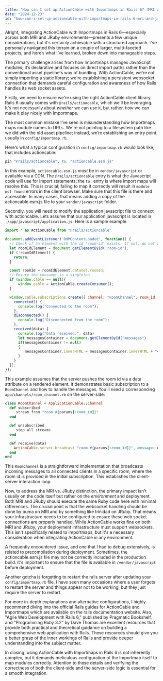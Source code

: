 ```yaml
---
title: "How can I set up ActionCable with Importmaps in Rails 6? (MRI and Jruby)"
date: "2024-12-23"
id: "how-can-i-set-up-actioncable-with-importmaps-in-rails-6-mri-and-jruby"
---
```


Alright,  Integrating ActionCable with Importmaps in Rails 6—especially across both MRI and JRuby environments—presents a few unique considerations, but it's certainly achievable with a structured approach. I've personally navigated this terrain on a couple of larger, multi-faceted projects, and here’s what I’ve learned, broken down into manageable steps.

The primary challenge arises from how Importmaps manages JavaScript modules; it’s declarative and focuses on direct import paths rather than the conventional asset pipeline's way of bundling. With ActionCable, we're not simply importing a static library; we're establishing a persistent websocket connection that demands careful configuration and awareness of how Rails handles its web socket assets.

Firstly, we need to ensure we're using the right ActionCable client library. Rails 6 usually comes with `@rails/actioncable`, which we'll be leveraging. It's not necessarily about *whether* we can use it, but rather, *how* we can make it play nicely with Importmaps.

The most common mistake I’ve seen is misunderstanding how Importmaps maps module names to URLs. We're not pointing to a filesystem path like we did with the old asset pipeline; instead, we’re establishing an entry point, usually in `config/importmap.rb`.

Here's what a typical configuration in `config/importmap.rb` would look like, that includes actioncable:

```ruby
pin "@rails/actioncable", to: "actioncable.esm.js"
```

In this example, `actioncable.esm.js` *must* be in `vendor/javascript` or available via a CDN. The `@rails/actioncable` entry is what the Javascript code will use for import statements; the `to:` entry is where import maps will resolve this. This is crucial; failing to map it correctly will result in `module not found` errors in the client browser. Make sure that this file is there and accessible. In many cases, that means adding a copy of the actioncable.esm.js file to your `vendor/javascript` folder.

Secondly, you will need to modify the application javascript file to connect with actioncable. Lets assume that our application javascript is located in `./app/javascript/application.js`. Here is a sample example:

```javascript
import * as ActionCable from "@rails/actioncable"

document.addEventListener('DOMContentLoaded', function() {
  // Check if an element with the id 'room-id' exists. If not, do not attempt to create a connection
  let roomIdElement = document.getElementById('room-id');
  if (!roomIdElement) {
    return;
  }

  const roomId = roomIdElement.dataset.roomId;
  // Ensure the consumer is a singleton
  if (window.cable == null){
      window.cable = ActionCable.createConsumer();
  }

  window.cable.subscriptions.create({ channel: "RoomChannel", room_id: roomId }, {
    connected() {
      console.log("Connected to the room");
    },
    disconnected() {
      console.log("Disconnected from the room");
    },
    received(data) {
      console.log("Data received:", data)
      let messagesContainer = document.getElementById("messages")
      if(messagesContainer != null)
      {
         messagesContainer.innerHTML = messagesContainer.innerHTML + "<br/>" + data.message;
      }
    }
  });
});
```

This example assumes that the server pushes the room id via a data attribute on a rendered element. It demonstrates basic subscription to a `RoomChannel` and how to handle the messages. You'll need a corresponding `app/channels/room_channel.rb` on the server-side:

```ruby
class RoomChannel < ApplicationCable::Channel
  def subscribed
     stream_from "room_#{params[:room_id]}"
  end

  def unsubscribed
     stop_all_streams
  end

  def receive(data)
    ActionCable.server.broadcast "room_#{params[:room_id]}", message: data["message"]
  end
end
```

This `RoomChannel` is a straightforward implementation that broadcasts incoming messages to all connected clients in a specific room, where the room id is provided in the initial subscription. This establishes the client-server interaction loop.

Now, to address the MRI vs. JRuby distinction, the primary impact isn't usually on the code itself but rather on the *environment* and deployment. Both MRI and JRuby should execute the same Ruby code here with minimal differences. The crucial point is that the websocket handling should be done by puma on MRI and by something like trinidad on JRuby. That means your infrastructure needs to be configured to ensure these web socket connections are properly handled. While ActionCable works fine on both MRI and JRuby, your deployment infrastructure must support websockets. This isn't specifically related to Importmaps, but it's a necessary consideration when integrating ActionCable in any environment.

A frequently encountered issue, and one that I had to debug extensively, is related to precompilation during deployment. Sometimes, the actioncable.esm.js file may not be correctly included in the production build. It's important to ensure that the file is available in `/vendor/javascript` before deployment.

Another gotcha is forgetting to restart the rails server after updating your `config/importmap.rb` file. I have seen many occasions where a user forgets to restart the server and things appear not to be working, but they just require the server to restart.

For more in-depth explanations and alternative configurations, I highly recommend diving into the official Rails guides for ActionCable and Importmaps which are available on the rails documentation website. Also, "Agile Web Development with Rails 6," published by Pragmatic Bookshelf, and "Programming Ruby 3.2" by Dave Thomas are excellent resources that provide both practical and theoretical guidance on building a comprehensive web application with Rails. These resources should give you a better grasp of the inner workings of Rails and provide deeper understanding into the subject matter.

In closing, using ActionCable with Importmaps in Rails 6 is not inherently complex, but it demands meticulous configuration of the Importmap itself to map modules correctly. Attention to these details and verifying the correctness of both the client-side and the server-side logic is essential for a smooth integration.
